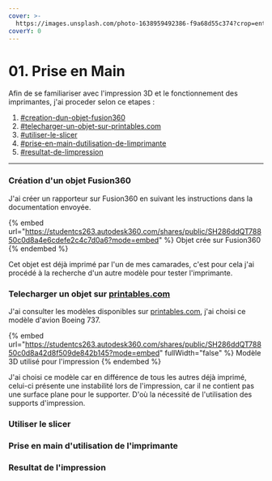 ```yaml
---
cover: >-
  https://images.unsplash.com/photo-1638959492386-f9a68d55c374?crop=entropy&cs=srgb&fm=jpg&ixid=M3wxOTcwMjR8MHwxfHNlYXJjaHwyfHwzZCUyMHByaW50fGVufDB8fHx8MTcyODkzODM5NXww&ixlib=rb-4.0.3&q=85
coverY: 0
---
```


# 01. Prise en Main

Afin de se familiariser avec l'impression 3D et le fonctionnement des imprimantes, j'ai proceder selon ce etapes :

1. [#creation-dun-objet-fusion360](01.-prise-en-main.md#creation-dun-objet-fusion360 "mention")
2. [#telecharger-un-objet-sur-printables.com](01.-prise-en-main.md#telecharger-un-objet-sur-printables.com "mention")
3. [#utiliser-le-slicer](01.-prise-en-main.md#utiliser-le-slicer "mention")
4. [#prise-en-main-dutilisation-de-limprimante](01.-prise-en-main.md#prise-en-main-dutilisation-de-limprimante "mention")
5. [#resultat-de-limpression](01.-prise-en-main.md#resultat-de-limpression "mention")

***

### Création d'un objet Fusion360

J'ai créer un rapporteur sur Fusion360 en suivant les instructions dans la documentation envoyée.

{% embed url="https://studentcs263.autodesk360.com/shares/public/SH286ddQT78850c0d8a4e6cdefe2c4c7d0a6?mode=embed" %}
Objet crée sur Fusion360
{% endembed %}

Cet objet est déjà imprimé par l'un de mes camarades, c'est pour cela j'ai procédé à la recherche d'un autre modèle pour tester l'imprimante.

### Telecharger un objet sur [printables.com](https://www.printables.com)

J'ai consulter les modèles disponibles sur [printables.com](https://www.printables.com), j'ai choisi ce modèle d'avion Boeing 737.

{% embed url="https://studentcs263.autodesk360.com/shares/public/SH286ddQT78850c0d8a42d8f509de842b145?mode=embed" fullWidth="false" %}
Modèle 3D utilisé pour l'impression
{% endembed %}

J'ai choisi ce modèle car en différence de tous les autres déjà imprimé, celui-ci présente une instabilité lors de l'impression, car il ne contient pas une surface plane pour le supporter. D'où la nécessité de l'utilisation des supports d'impression.

### Utiliser le slicer

### Prise en main d'utilisation de l'imprimante



### Resultat de l'impression
